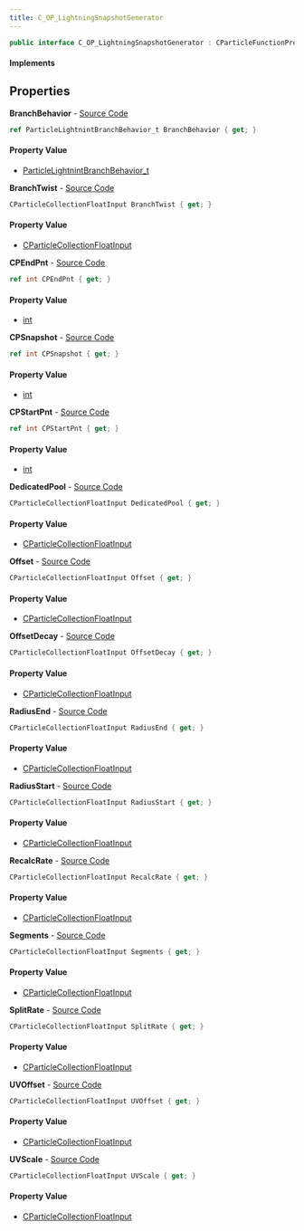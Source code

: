 ```yaml
---
title: C_OP_LightningSnapshotGenerator
---
```


```csharp
public interface C_OP_LightningSnapshotGenerator : CParticleFunctionPreEmission, CParticleFunctionOperator, CParticleFunction, ISchemaClass<CParticleFunction>, ISchemaClass<CParticleFunctionOperator>, ISchemaClass<CParticleFunctionPreEmission>, ISchemaClass<C_OP_LightningSnapshotGenerator>, ISchemaField, ISchemaClass, INativeHandle
```

#### Implements

## Properties

**BranchBehavior** - [Source Code](https://github.com/swiftly-solution/swiftlys2/blob/master/managed/src/SwiftlyS2.Generated/Schemas/Interfaces/C_OP_LightningSnapshotGenerator.cs#L38)

```csharp
ref ParticleLightnintBranchBehavior_t BranchBehavior { get; }
```

#### Property Value

- [ParticleLightnintBranchBehavior_t](/docs/api/shared/schemadefinitions/particlelightnintbranchbehavior_t)

**BranchTwist** - [Source Code](https://github.com/swiftly-solution/swiftlys2/blob/master/managed/src/SwiftlyS2.Generated/Schemas/Interfaces/C_OP_LightningSnapshotGenerator.cs#L36)

```csharp
CParticleCollectionFloatInput BranchTwist { get; }
```

#### Property Value

- [CParticleCollectionFloatInput](/docs/api/shared/schemadefinitions/cparticlecollectionfloatinput)

**CPEndPnt** - [Source Code](https://github.com/swiftly-solution/swiftlys2/blob/master/managed/src/SwiftlyS2.Generated/Schemas/Interfaces/C_OP_LightningSnapshotGenerator.cs#L20)

```csharp
ref int CPEndPnt { get; }
```

#### Property Value

- [int](https://learn.microsoft.com/dotnet/api/system.int32)

**CPSnapshot** - [Source Code](https://github.com/swiftly-solution/swiftlys2/blob/master/managed/src/SwiftlyS2.Generated/Schemas/Interfaces/C_OP_LightningSnapshotGenerator.cs#L16)

```csharp
ref int CPSnapshot { get; }
```

#### Property Value

- [int](https://learn.microsoft.com/dotnet/api/system.int32)

**CPStartPnt** - [Source Code](https://github.com/swiftly-solution/swiftlys2/blob/master/managed/src/SwiftlyS2.Generated/Schemas/Interfaces/C_OP_LightningSnapshotGenerator.cs#L18)

```csharp
ref int CPStartPnt { get; }
```

#### Property Value

- [int](https://learn.microsoft.com/dotnet/api/system.int32)

**DedicatedPool** - [Source Code](https://github.com/swiftly-solution/swiftlys2/blob/master/managed/src/SwiftlyS2.Generated/Schemas/Interfaces/C_OP_LightningSnapshotGenerator.cs#L44)

```csharp
CParticleCollectionFloatInput DedicatedPool { get; }
```

#### Property Value

- [CParticleCollectionFloatInput](/docs/api/shared/schemadefinitions/cparticlecollectionfloatinput)

**Offset** - [Source Code](https://github.com/swiftly-solution/swiftlys2/blob/master/managed/src/SwiftlyS2.Generated/Schemas/Interfaces/C_OP_LightningSnapshotGenerator.cs#L24)

```csharp
CParticleCollectionFloatInput Offset { get; }
```

#### Property Value

- [CParticleCollectionFloatInput](/docs/api/shared/schemadefinitions/cparticlecollectionfloatinput)

**OffsetDecay** - [Source Code](https://github.com/swiftly-solution/swiftlys2/blob/master/managed/src/SwiftlyS2.Generated/Schemas/Interfaces/C_OP_LightningSnapshotGenerator.cs#L26)

```csharp
CParticleCollectionFloatInput OffsetDecay { get; }
```

#### Property Value

- [CParticleCollectionFloatInput](/docs/api/shared/schemadefinitions/cparticlecollectionfloatinput)

**RadiusEnd** - [Source Code](https://github.com/swiftly-solution/swiftlys2/blob/master/managed/src/SwiftlyS2.Generated/Schemas/Interfaces/C_OP_LightningSnapshotGenerator.cs#L42)

```csharp
CParticleCollectionFloatInput RadiusEnd { get; }
```

#### Property Value

- [CParticleCollectionFloatInput](/docs/api/shared/schemadefinitions/cparticlecollectionfloatinput)

**RadiusStart** - [Source Code](https://github.com/swiftly-solution/swiftlys2/blob/master/managed/src/SwiftlyS2.Generated/Schemas/Interfaces/C_OP_LightningSnapshotGenerator.cs#L40)

```csharp
CParticleCollectionFloatInput RadiusStart { get; }
```

#### Property Value

- [CParticleCollectionFloatInput](/docs/api/shared/schemadefinitions/cparticlecollectionfloatinput)

**RecalcRate** - [Source Code](https://github.com/swiftly-solution/swiftlys2/blob/master/managed/src/SwiftlyS2.Generated/Schemas/Interfaces/C_OP_LightningSnapshotGenerator.cs#L28)

```csharp
CParticleCollectionFloatInput RecalcRate { get; }
```

#### Property Value

- [CParticleCollectionFloatInput](/docs/api/shared/schemadefinitions/cparticlecollectionfloatinput)

**Segments** - [Source Code](https://github.com/swiftly-solution/swiftlys2/blob/master/managed/src/SwiftlyS2.Generated/Schemas/Interfaces/C_OP_LightningSnapshotGenerator.cs#L22)

```csharp
CParticleCollectionFloatInput Segments { get; }
```

#### Property Value

- [CParticleCollectionFloatInput](/docs/api/shared/schemadefinitions/cparticlecollectionfloatinput)

**SplitRate** - [Source Code](https://github.com/swiftly-solution/swiftlys2/blob/master/managed/src/SwiftlyS2.Generated/Schemas/Interfaces/C_OP_LightningSnapshotGenerator.cs#L34)

```csharp
CParticleCollectionFloatInput SplitRate { get; }
```

#### Property Value

- [CParticleCollectionFloatInput](/docs/api/shared/schemadefinitions/cparticlecollectionfloatinput)

**UVOffset** - [Source Code](https://github.com/swiftly-solution/swiftlys2/blob/master/managed/src/SwiftlyS2.Generated/Schemas/Interfaces/C_OP_LightningSnapshotGenerator.cs#L32)

```csharp
CParticleCollectionFloatInput UVOffset { get; }
```

#### Property Value

- [CParticleCollectionFloatInput](/docs/api/shared/schemadefinitions/cparticlecollectionfloatinput)

**UVScale** - [Source Code](https://github.com/swiftly-solution/swiftlys2/blob/master/managed/src/SwiftlyS2.Generated/Schemas/Interfaces/C_OP_LightningSnapshotGenerator.cs#L30)

```csharp
CParticleCollectionFloatInput UVScale { get; }
```

#### Property Value

- [CParticleCollectionFloatInput](/docs/api/shared/schemadefinitions/cparticlecollectionfloatinput)

